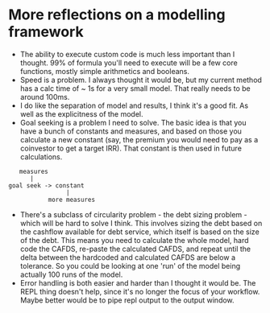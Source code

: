 # More reflections on a modelling framework

* The ability to execute custom code is much less important than I thought. 99% of formula you'll need to execute will be a few core functions, mostly simple arithmetics and booleans.
* Speed is a problem. I always thought it would be, but my current method has a calc time of ~ 1s for a very small model. That really needs to be around 100ms.
* I do like the separation of model and results, I think it's a good fit. As well as the explicitness of the model.
* Goal seeking is a problem I need to solve. The basic idea is that you have a bunch of constants and measures, and based on those you calculate a new constant (say, the premium you would need to pay as a coinvestor to get a target IRR). That constant is then used in future calculations.

```
   measures
      |
goal seek -> constant
                |
           more measures
```

* There's a subclass of circularity problem - the debt sizing problem - which will be hard to solve I think. This involves sizing the debt based on the cashflow available for debt service, which itself is based on the size of the debt. This means you need to calculate the whole model, hard code the CAFDS, re-paste the calculated CAFDS, and repeat until the delta between the hardcoded and calculated CAFDS are below a tolerance. So you could be looking at one 'run' of the model being actually 100 runs of the model.
* Error handling is both easier and harder than I thought it would be. The REPL thing doesn't help, since it's no longer the focus of your workflow. Maybe better would be to pipe repl output to the output window.
